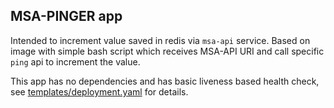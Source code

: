 ## MSA-PINGER app

Intended to increment value saved in redis via `msa-api` service.
Based on image with simple bash script which receives MSA-API URI and call specific `ping` api to increment the value.

This app has no dependencies and has basic liveness based health check, see [templates/deployment.yaml](templates/deployment.yaml) for details.
